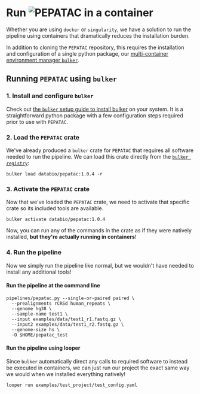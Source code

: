 # Run <img src="../../img/pepatac_logo_black.svg" alt="PEPATAC" class="img-fluid" style="max-height:35px; margin-top:-15px; margin-bottom:-10px"> in a container

Whether you are using `docker` or `singularity`, we have a solution to run the pipeline using containers that dramatically reduces the installation burden.

In addition to cloning the `PEPATAC` repository, this requires the installation and configuration of a single python package, our [multi-container environment manager `bulker`](https://bulker.databio.org/en/latest/). 

## Running `PEPATAC` using `bulker`

### 1. Install and configure `bulker`

Check out [the `bulker` setup guide to install bulker](https://bulker.databio.org/en/latest/install/) on your system. It is a straightforward python package with a few configuration steps required prior to use with `PEPATAC`.

### 2. Load the `PEPATAC` crate

We've already produced a `bulker` crate for `PEPATAC` that requires all software needed to run the pipeline.  We can load this crate directly from the [`bulker registry`](http://hub.bulker.io/):
```
bulker load databio/pepatac:1.0.4 -r
```

### 3. Activate the `PEPATAC` crate

Now that we've loaded the `PEPATAC` crate, we need to activate that specific crate so its included tools are available.
```
bulker activate databio/pepatac:1.0.4
```
Now, you can run any of the commands in the crate as if they were natively installed, **but they're actually running in containers**!

### 4. Run the pipeline

Now we simply run the pipeline like normal, but we wouldn't have needed to install any additional tools!

#### Run the pipeline at the command line
```
pipelines/pepatac.py --single-or-paired paired \
  --prealignments rCRSd human_repeats \
  --genome hg38 \
  --sample-name test1 \
  --input examples/data/test1_r1.fastq.gz \
  --input2 examples/data/test1_r2.fastq.gz \
  --genome-size hs \
  -O $HOME/pepatac_test
```
#### Run the pipeline using looper

Since `bulker` automatically direct any calls to required software to instead be executed in containers, we can just run our project the exact same way we would when we installed everything natively!
```
looper run examples/test_project/test_config.yaml
```


